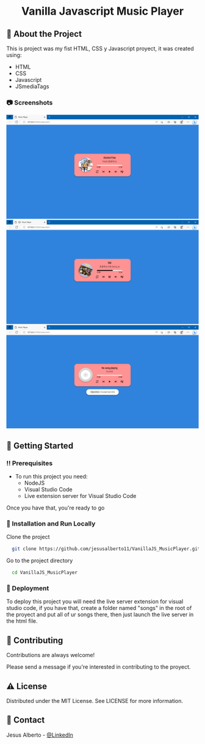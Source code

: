 <div align="center">
  <h1>Vanilla Javascript Music Player</h1>
</div>


## :star2: About the Project

This is project was my fist HTML, CSS y Javascript proyect, it was created using:

<ul>
<li>HTML</li>
<li>CSS</li>
<li>Javascript</li>
<li>JSmediaTags</li>
</ul>

<!-- Screenshots -->
### :camera: Screenshots

<div align="center"> 
  <img src="https://github.com/jesusalberto11/VanillaJS_MusicPlayer/blob/main/img/js_musicplayer_3.png" alt="Api_Image_1" />
</div>

<div align="center"> 
  <img src="https://github.com/jesusalberto11/VanillaJS_MusicPlayer/blob/main/img/js_musicplayer_4.png" alt="Api_Image_2" />
</div>

<div align="center"> 
  <img src="https://github.com/jesusalberto11/VanillaJS_MusicPlayer/blob/main/img/js_musicplayer_1.png" alt="Api_Image_3" />
</div>

<!-- Getting Started -->
## 	:toolbox: Getting Started

<!-- Prerequisites -->
### :bangbang: Prerequisites

- To run this project you need:
  * NodeJS
  * Visual Studio Code
  * Live extension server for Visual Studio Code

Once you have that, you're ready to go

<!-- Installation and Run Locally -->
### :running: Installation and Run Locally

Clone the project

```bash
  git clone https://github.com/jesusalberto11/VanillaJS_MusicPlayer.git
```

Go to the project directory

```bash
  cd VanillaJS_MusicPlayer
```

<!-- Deployment -->
### :triangular_flag_on_post: Deployment

To deploy this project you will need the live server extension for visual studio code, if you have that, create a folder named "songs" in the root of the proyect and put all of ur songs there, then just launch the live server in the html file.

<!-- Contributing -->
## :wave: Contributing

Contributions are always welcome!

Please send a message if you're interested in contributing to the proyect.

<!-- License -->
## :warning: License

Distributed under the MIT License. See LICENSE for more information.

<!-- Contact -->
## :handshake: Contact

Jesus Alberto - [@LinkedIn](https://www.linkedin.com/in/jesus-alberto-morales-rico-7092a9227/)